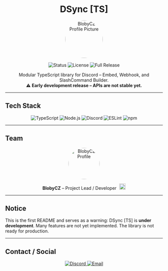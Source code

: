 <h1 align="center">DSync [TS]</h1>

<p align="center">
  <img src="https://avatars.githubusercontent.com/Bloby22" width="120" height="120" alt="BlobyCZ Profile Picture" style="border-radius:50%;">
</p>

<p align="center">
  <img src="https://img.shields.io/badge/status-in%20development-yellow" alt="Status">
  <img src="https://img.shields.io/badge/license-CCL-blue" alt="License">
  <img src="https://img.shields.io/badge/Full%20Release-November%202025-brightgreen" alt="Full Release">
</p>

<p align="center">
  Modular TypeScript library for Discord – Embed, Webhook, and SlashCommand Builder.<br>
  ⚠️ <strong>Early development release – APIs are not stable yet.</strong>
</p>

---

<h2>Tech Stack</h2>

<p align="center">
  <img src="https://img.shields.io/badge/TypeScript-3178C6?style=for-the-badge&logo=typescript&logoColor=white" alt="TypeScript"> 
  <img src="https://img.shields.io/badge/Node.js-339933?style=for-the-badge&logo=node.js&logoColor=white" alt="Node.js"> 
  <img src="https://img.shields.io/badge/Discord-5865F2?style=for-the-badge&logo=discord&logoColor=white" alt="Discord"> 
  <img src="https://img.shields.io/badge/ESLint-4B32C3?style=for-the-badge&logo=eslint&logoColor=white" alt="ESLint"> 
  <img src="https://img.shields.io/badge/npm-CB3837?style=for-the-badge&logo=npm&logoColor=white" alt="npm">
</p>

---

<h2>Team</h2>

<p align="center">
  <img src="https://avatars.githubusercontent.com/Bloby22" width="100" height="100" alt="BlobyCZ Profile" style="border-radius:50%;">
</p>
<p align="center">
  <strong>BlobyCZ</strong> – Project Lead / Developer 
  <img src="https://flagcdn.com/w20/cz.png" alt="Czech Republic" width="20" style="margin-left:5px;">
</p>

---

<h2>Notice</h2>
<p>
This is the first README and serves as a warning: DSync [TS] is <strong>under development</strong>.  
Many features are not yet implemented. The library is not ready for production.
</p>

---

<h2>Contact / Social</h2>

<p align="center">
  <a href="https://discord.com/users/blobycz">
    <img src="https://img.shields.io/badge/Discord-blobycz-7289DA?style=for-the-badge&logo=discord&logoColor=white" alt="Discord">
  </a>
  <a href="mailto:michal@bloby.eu">
    <img src="https://img.shields.io/badge/Email-michal@bloby.eu-D14836?style=for-the-badge&logo=gmail&logoColor=white" alt="Email">
  </a>
</p>